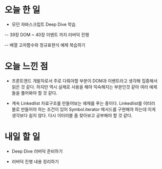 # 오늘 한 일

- 모던 자바스크립트 Deep Dive 학습

-- 39장 DOM ~ 40장 이벤트 까지 러버덕 진행

-- 배열 고차함수와 정규표현식 예제 복습하기

# 오늘 느낀 점

- 프론트엔드 개발자로서 주로 다뤄야할 부분이 DOM과 이벤트라고 생각해 집중해서 읽은 것 같다. 하지만 역시 실제로 사용을 해야 익숙해지는 부분인것 같아 여러 예제들을 풀어봐야 할 것 같다.

- 계속 Linkedlist 자료구조를 만들어보는 예제를 푸는 중이다. Linkedlist를 이터러블로 만들어야 하는 조건이 있어 Symbol.iterator 메서드를 구현해야 하는데 이게 생각보다 쉽지 않다. 다시 이터러블 좀 찾아보고 공부해야 할 것 같다.

# 내일 할 일

- Deep Dive 러버덕 준비하기

- 러버덕 진행 내용 정리하기
